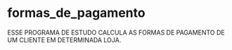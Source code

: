# formas_de_pagamento
ESSE PROGRAMA DE ESTUDO CALCULA AS FORMAS DE PAGAMENTO DE UM CLIENTE EM DETERMINADA LOJA.

